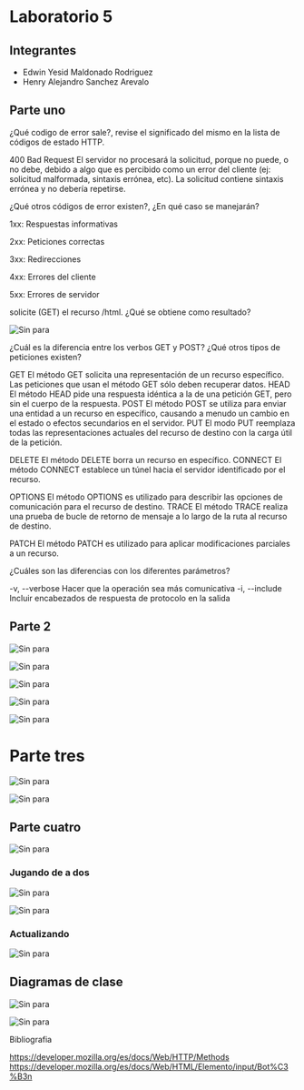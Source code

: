 # Laboratorio 5


## Integrantes
- Edwin Yesid Maldonado Rodriguez
- Henry Alejandro Sanchez Arevalo

## Parte uno

¿Qué codigo de error sale?, revise el significado del mismo en la lista de códigos de estado HTTP.

400 Bad Request
El servidor no procesará la solicitud, porque no puede, o no debe, debido a algo que es percibido como un error del cliente (ej: solicitud malformada, sintaxis errónea, etc). La solicitud contiene sintaxis errónea y no debería repetirse.

¿Qué otros códigos de error existen?, ¿En qué caso se manejarán?

1xx: Respuestas informativas

2xx: Peticiones correctas

3xx: Redirecciones

4xx: Errores del cliente

5xx: Errores de servidor

solicite (GET) el recurso /html. ¿Qué se obtiene como resultado?

![Sin para](https://i.ibb.co/Xz99RB0/Screenshot-from-2020-02-22-07-59-41-copy.png)

¿Cuál es la diferencia entre los verbos GET y POST? ¿Qué otros tipos de peticiones existen?

GET
El método GET  solicita una representación de un recurso específico. Las peticiones que usan el método GET sólo deben recuperar datos.
HEAD
El método HEAD pide una respuesta idéntica a la de una petición GET, pero sin el cuerpo de la respuesta.
POST
El método POST se utiliza para enviar una entidad a un recurso en específico, causando a menudo un cambio en el estado o efectos secundarios en el servidor.
PUT
El modo PUT reemplaza todas las representaciones actuales del recurso de destino con la carga útil de la petición.

DELETE
El método DELETE borra un recurso en específico.
CONNECT
El método CONNECT establece un túnel hacia el servidor identificado por el recurso.

OPTIONS
El método OPTIONS es utilizado para describir las opciones de comunicación para el recurso de destino.
TRACE
El método TRACE  realiza una prueba de bucle de retorno de mensaje a lo largo de la ruta al recurso de destino.

PATCH
El método PATCH  es utilizado para aplicar modificaciones parciales a un recurso.

¿Cuáles son las diferencias con los diferentes parámetros?

-v, --verbose Hacer que la operación sea más comunicativa
-i, --include Incluir encabezados de respuesta de protocolo en la salida

## Parte 2

![Sin para](https://i.ibb.co/n1BG59H/Screenshot-from-2020-02-22-08-34-47-copy.png)

![Sin para](https://i.ibb.co/NmLYdh1/Screenshot-from-2020-02-22-09-17-23-copy.png)

![Sin para](https://i.ibb.co/Jr0nrBS/Screenshot-from-2020-02-22-09-32-32-copy.png)

![Sin para](https://i.ibb.co/B2dncZD/Screenshot-from-2020-02-22-09-37-20-copy.png)

![Sin para](https://i.ibb.co/9ZFfpwS/Screenshot-from-2020-02-22-09-43-48-copy.png)

# Parte tres

![Sin para](https://i.ibb.co/LS3n3T3/Parametro-No-Numero.jpg)

![Sin para](https://i.ibb.co/zxrvQgr/Tabla.jpg)

## Parte cuatro

![Sin para](https://i.ibb.co/Hh19qYt/Jugando.jpg)
### Jugando de a dos
![Sin para](https://i.ibb.co/sJ16Bf7/Jugando-en-dos.jpg)

![Sin para](https://i.ibb.co/2MR78Df/hackeando.jpg)
### Actualizando
![Sin para](https://i.ibb.co/0VnkS5v/actualizando.jpg)

## Diagramas de clase
![Sin para](https://i.ibb.co/yhT1F1b/Captura.png)

![Sin para](https://i.ibb.co/gzbZCfB/Captura1.png)

Bibliografia

https://developer.mozilla.org/es/docs/Web/HTTP/Methods
https://developer.mozilla.org/es/docs/Web/HTML/Elemento/input/Bot%C3%B3n




